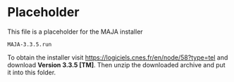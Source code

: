 # Placeholder

This file is a placeholder for the MAJA installer

    MAJA-3.3.5.run
    
To obtain the installer visit <https://logiciels.cnes.fr/en/node/58?type=tel> and download **Version 3.3.5 [TM]**. Then unzip the downloaded archive and put it into this folder.
